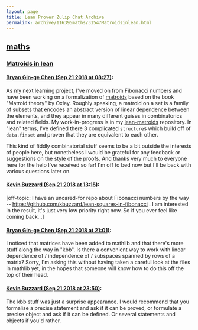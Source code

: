 ```yaml
---
layout: page
title: Lean Prover Zulip Chat Archive 
permalink: archive/116395maths/31547Matroidsinlean.html
---
```


## [maths](index.html)
### [Matroids in lean](31547Matroidsinlean.html)

#### [Bryan Gin-ge Chen (Sep 21 2018 at 08:27)](https://leanprover.zulipchat.com/#narrow/stream/116395-maths/topic/Matroids%20in%20lean/near/134359386):
As my next learning project, I've moved on from Fibonacci numbers and have been working on a formalization of [matroids](https://en.wikipedia.org/wiki/Matroid) based on the book "Matroid theory" by Oxley. Roughly speaking, a matroid on a set is a family of subsets that encodes an abstract version of linear dependence between the elements, and they appear in many different guises in combinatorics and related fields. My work-in-progress is in my [lean-matroids](https://github.com/bryangingechen/lean-matroids) repository. In "lean" terms, I've defined there 3 complicated `structure`s which build off of `data.finset` and proven that they are equivalent to each other.

This kind of fiddly combinatorial stuff seems to be a bit outside the interests of people here, but nonetheless I would be grateful for any feedback or suggestions on the style of the proofs. And thanks very much to everyone here for the help I've received so far! I'm off to bed now but I'll be back with various questions later on.

#### [Kevin Buzzard (Sep 21 2018 at 13:15)](https://leanprover.zulipchat.com/#narrow/stream/116395-maths/topic/Matroids%20in%20lean/near/134371300):
[off-topic: I have an uncared-for repo about Fibonacci numbers by the way -- https://github.com/kbuzzard/lean-squares-in-fibonacci . I am interested in the result, it's just very low priority right now. So if you ever feel like coming back...]

#### [Bryan Gin-ge Chen (Sep 21 2018 at 21:01)](https://leanprover.zulipchat.com/#narrow/stream/116395-maths/topic/Matroids%20in%20lean/near/134397598):
I noticed that matrices have been added to mathlib and that there's more stuff along the way in "kbb". Is there a convenient way to work with linear dependence of / independence of / subspaces spanned by rows of a matrix? Sorry, I'm asking this without having taken a careful look at the files in mathlib yet, in the hopes that someone will know how to do this off the top of their head.

#### [Kevin Buzzard (Sep 21 2018 at 23:50)](https://leanprover.zulipchat.com/#narrow/stream/116395-maths/topic/Matroids%20in%20lean/near/134407123):
The kbb stuff was just a surprise appearance. I would recommend that you formalise a precise statement and ask if it can be proved, or formulate a precise object and ask if it can be defined. Or several statements and objects if you'd rather.

